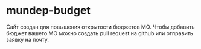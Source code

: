 # mundep-budget
  Сайт создан для повышения открытости бюджетов МО.
  Чтобы добавить бюджет вашего МО можно создать pull request на github или отправить заявку на почту.